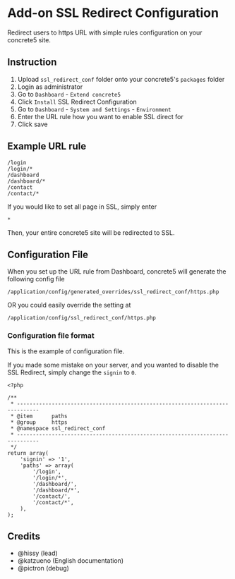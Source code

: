# Add-on SSL Redirect Configuration

Redirect users to https URL with simple rules configuration on your concrete5 site.

## Instruction

1. Upload `ssl_redirect_conf` folder onto your concrete5's `packages` folder
1. Login as administrator
1. Go to `Dashboard` - `Extend concrete5`
1. Click `Install` SSL Redirect Configuration
1. Go to `Dashboard` - `System and Settings` - `Environment`
1. Enter the URL rule how you want to enable SSL direct for
1. Click save

## Example URL rule

```
/login
/login/*
/dashboard
/dashboard/*
/contact
/contact/*
```

If you would like to set all page in SSL, simply enter

```
*
```

Then, your entire concrete5 site will be redirected to SSL.

## Configuration File

When you set up the URL rule from Dashboard, concrete5 will generate the following config file

`/application/config/generated_overrides/ssl_redirect_conf/https.php`

OR you could easily override the setting at

`/application/config/ssl_redirect_conf/https.php`

### Configuration file format

This is the example of configuration file.

If you made some mistake on your server, and you wanted to disable the SSL Redirect, simply change the `signin` to `0`.


```
<?php

/**
 * -----------------------------------------------------------------------------
 * @item      paths
 * @group     https
 * @namespace ssl_redirect_conf
 * -----------------------------------------------------------------------------
 */
return array(
    'signin' => '1',
    'paths' => array(
        '/login',
        '/login/*',
        '/dashboard/',
        '/dashboard/*',
        '/contact/',
        '/contact/*',
    ),
);

```

## Credits

- @hissy (lead)
- @katzueno (English documentation)
- @pictron (debug)